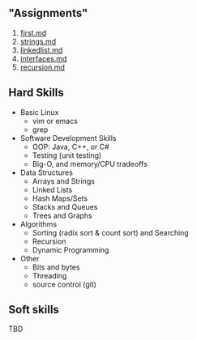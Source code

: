 "Assignments"
-------------
1. [first.md](https://github.com/ungood/apprenciteship/blob/master/first.md)
2. [strings.md](https://github.com/ungood/apprenciteship/blob/master/strings.md)
3. [linkedlist.md](https://github.com/ungood/apprenciteship/blob/master/linkedlist.md)
4. [interfaces.md](https://github.com/ungood/apprenciteship/blob/master/interfaces.md)
5. [recursion.md](https://github.com/ungood/apprenciteship/blob/master/recursion.md)

Hard Skills
-----------

* Basic Linux
  * vim or emacs
  * grep
* Software Development Skills
  * OOP: Java, C++, or C#
  * Testing (unit testing)
  * Big-O, and memory/CPU tradeoffs
* Data Structures
  * Arrays and Strings
  * Linked Lists
  * Hash Maps/Sets
  * Stacks and Queues
  * Trees and Graphs
* Algorithms
  * Sorting (radix sort & count sort) and Searching
  * Recursion
  * Dynamic Programming
* Other 
  * Bits and bytes
  * Threading
  * source control (git)

Soft skills
-----------
TBD
